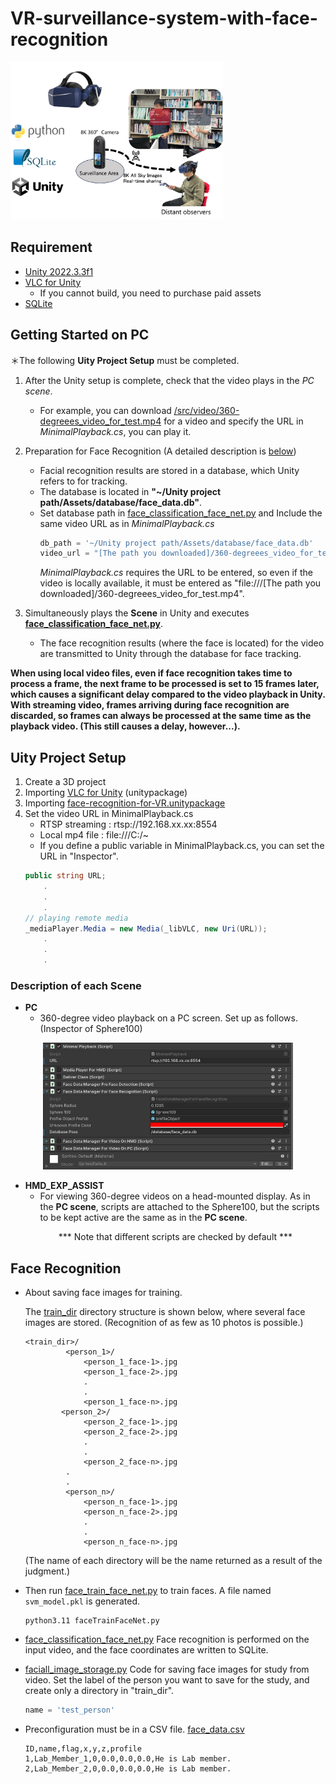 # VR-surveillance-system-with-face-recognition

<img src="/images/VR_concept_for_github.png" alt="VR_concept" width="340px">

## Requirement
* [Unity 2022.3.3f1](https://unity.com/releases/editor/whats-new/2022.3.3#release-notes)
* [VLC for Unity](https://www.videolan.org/developers/unity.html)
  * If you cannot build, you need to purchase paid assets
* [SQLite](https://www.sqlite.org/index.html)

## Getting Started on PC
＊The following **Uity Project Setup** must be completed.
1. After the Unity setup is complete, check that the video plays in the *PC scene*.
   - For example, you can download [/src/video/360-degreees_video_for_test.mp4](/src/video/360-degreees_video_for_test.mp4) for a video and specify the URL in *MinimalPlayback.cs*, you can play it.
  
2. Preparation for Face Recognition (A detailed description is [below](#face-recognition))
   - Facial recognition results are stored in a database, which Unity refers to for tracking.
   - The database is located in **"~/Unity project path/Assets/database/face_data.db"**.
   - Set database path in [face_classification_face_net.py](/src/face_classification_face_net.py) and Include the same video URL as in *MinimalPlayback.cs*
      ```py
      db_path = '~/Unity project path/Assets/database/face_data.db'
      video_url = "[The path you downloaded]/360-degreees_video_for_test.mp4"
      ```
      *MinimalPlayback.cs* requires the URL to be entered, so even if the video is locally available, it must be entered as "file:///[The path you downloaded]/360-degreees_video_for_test.mp4".

3. Simultaneously plays the **Scene** in Unity and executes **[face_classification_face_net.py](/src/face_classification_face_net.py)**.
   - The face recognition results (where the face is located) for the video are transmitted to Unity through the database for face tracking.


**When using local video files, even if face recognition takes time to process a frame, the next frame to be processed is set to 15 frames later, which causes a significant delay compared to the video playback in Unity.
With streaming video, frames arriving during face recognition are discarded, so frames can always be processed at the same time as the playback video. (This still causes a delay, however...).**

## Uity Project Setup
1. Create a 3D project
2. Importing [VLC for Unity](https://www.videolan.org/developers/unity.html) (unitypackage)
3. Importing [face-recognition-for-VR.unitypackage](/unity/face-recognition-for-VR.unitypackage)
4. Set the video URL in MinimalPlayback.cs
   * RTSP streaming : rtsp://192.168.xx.xx:8554
   * Local mp4 file : file:///C:/~
   * If you define a public variable in MinimalPlayback.cs, you can set the URL in "Inspector".
    ```cs
    public string URL;
        .
        .
        .
    // playing remote media
    _mediaPlayer.Media = new Media(_libVLC, new Uri(URL));
        .
        .
        .
    ```

### Description of each Scene
- **PC**
  - 360-degree video playback on a PC screen. Set up as follows.(Inspector of Sphere100)
<p align="center">
<img src="/images/Scene_PC_inspector.png" alt="Scene_PC_inspector" width="400px">
</p>


- **HMD_EXP_ASSIST**
  - For viewing 360-degree videos on a head-mounted display. As in the **PC scene**, scripts are attached to the Sphere100, but the scripts to be kept active are the same as in the **PC scene**. 
  <p align="center">
  *** Note that different scripts are checked by default ***
  </p>

## Face Recognition
* About saving face images for training.


   The [train_dir](/Python/train_dir/) directory structure is shown below, where several face images are stored. (Recognition of as few as 10 photos is possible.)
   ```
   <train_dir>/
            <person_1>/
                <person_1_face-1>.jpg
                <person_1_face-2>.jpg
                .
                .
                <person_1_face-n>.jpg
           <person_2>/
                <person_2_face-1>.jpg
                <person_2_face-2>.jpg
                .
                .
                <person_2_face-n>.jpg
            .
            .
            <person_n>/
                <person_n_face-1>.jpg
                <person_n_face-2>.jpg
                .
                .
                <person_n_face-n>.jpg
   ```
   (The name of each directory will be the name returned as a result of the judgment.)
* Then run [face_train_face_net.py](/src/face_train_face_net.py) to train faces. A file named `svm_model.pkl` is generated.
   ```
   python3.11 faceTrainFaceNet.py
   ```
* [face_classification_face_net.py](/src/face_classification_face_net.py)
   Face recognition is performed on the input video, and the face coordinates are written to SQLite.
* [faciall_image_storage.py](/src/faciall_image_storage.py)
  Code for saving face images for study from video.
  Set the label of the person you want to save for the study, and create only a directory in "train_dir".
  ```python
  name = 'test_person'
  ```
* Preconfiguration must be in a CSV file.
  [face_data.csv](/src/csv/face_data.csv)
  ```
  ID,name,flag,x,y,z,profile
  1,Lab_Member_1,0,0.0,0.0,0.0,He is Lab member.
  2,Lab_Member_2,0,0.0,0.0,0.0,He is Lab member.
  ```